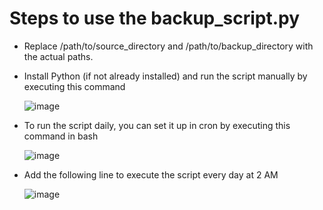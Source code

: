 # Steps to use the backup_script.py
  - Replace /path/to/source_directory and /path/to/backup_directory with the actual paths.
  - Install Python (if not already installed) and run the script manually by executing this command
    
    ![image](https://github.com/user-attachments/assets/be34bbbf-7092-4944-a6f7-76df16067923)

  - To run the script daily, you can set it up in cron by executing this command in bash

    ![image](https://github.com/user-attachments/assets/8a956931-2713-454b-9b56-b41b3460407d)

  - Add the following line to execute the script every day at 2 AM

    ![image](https://github.com/user-attachments/assets/6ff97ab6-53d2-47c2-b9e1-79dfe0bff892)

    


